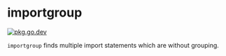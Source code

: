 # importgroup

[![pkg.go.dev][godoc-badge]][godoc]

`importgroup` finds multiple import statements which are without grouping.

<!-- links -->
[godoc]: https://pkg.go.dev/github.com/gostaticanalysis/importgroup?tab=doc
[godoc-badge]: https://img.shields.io/badge/godoc-reference-4F73B3.svg?style=flat-square&label=%20godoc.org

